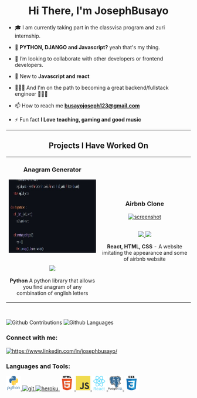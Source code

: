 <h1 align="center"> Hi There, I'm JosephBusayo <!--<img  src="https://raw.githubusercontent.com/ABSphreak/ABSphreak/master/gifs/Hi.gif" width="25px">--></h1>


- 🎓 I am currently taking part in the classvisa program and zuri internship.
- 💬 **PYTHON, DJANGO and Javascript?** yeah that's my thing.
- 👯 I’m looking to collaborate with other developers or frontend developers.
- 🌱 New to **Javascript and react**
- 🧙🏽‍♂️ And I'm on the path to becoming a great backend/fullstack engineer 🧙🏽‍♂️

- 📫 How to reach me **busayojoseph123@gmail.com**

- ⚡ Fun fact **I Love teaching, gaming and good music**

<hr>

<h2 align="center" color="white">Projects I Have Worked On</h2>
<div align="center">
	<table>
		<tr>
		<td width="40%">
			<h3 align="center" color="white">Anagram Generator</h2>
				<div align="center" > 
					<a href="#">
						<img src="https://github.com/JosephBusayo/AnagramGenerator/blob/main/anagram.jpg?raw=true" alt="anagram generator" height="200px" />
					</a>
					<br>
					<br>
				<p>
                        <!--repo -->  <a href='https://github.com/JosephBusayo/AnagramGenerator'>
					<img src="https://img.shields.io/badge/Repo-lightgrey?style=for-the-badge&logo=github"/>
				      </a>  
                        <!--live site  
					<a href="#">
						<img src="https://img.shields.io/badge/-live_site-green?style=for-the-badge&color=FE7500"/>
					</a>	-->
				</p>
				<p><strong>Python</strong> A python library that allows you find anagram of any combination of english letters</p>
			</div>
		</td>
             <!-- Second tab -->
				<td width="40%">
			<h3 align="center" color="white">Airbnb Clone</h2>
				<div align="center" > 
					<a href="https://github.com/JosephBusayo/airbnb-clone">
						<img src="https://user-images.githubusercontent.com/73368258/194283340-5ebd3521-aafc-4b05-aa54-a649089cd269.jpg" alt="screenshot" height="200px" />
					</a>
					<br>
					<br>
				<p> 
                    <!--repo   -->
						<a href='https://github.com/JosephBusayo/airbnb-clone'>
					<img src="https://img.shields.io/badge/Repo-lightgrey?style=for-the-badge&logo=github"/>
				      </a>  
                        <!--live site -->
					<a href="https://airbnb-clone-659c5.web.app/">
						<img src="https://img.shields.io/badge/-live_site-green?style=for-the-badge&color=FE7500"/>
					</a>	
				</p>
				<p><strong>React, HTML, CSS</strong> - A website imitating the appearance and some of airbnb website</p>
			</div> 
		</td>
	 	<tr>
	</table>
    </div>



<br>



![Github Contributions](https://github-readme-streak-stats.herokuapp.com/?user=JosephBusayo&hide_border=true)
![Github Languages](https://github-readme-stats.vercel.app/api/top-langs/?username=JosephBusayo&layout=compact&count_private=true)



<h3 align="left">Connect with me:</h3>
<p align="left">
<a href="https://www.linkedin.com/in/josephbusayo/" target="blank"><img align="center" src="https://raw.githubusercontent.com/rahuldkjain/github-profile-readme-generator/master/src/images/icons/Social/linked-in-alt.svg" alt="https://www.linkedin.com/in/josephbusayo/" height="30" width="40" /></a>
</p>


<h3 align="left">Languages and Tools:</h3>
<p align="left"> <a href="https://www.w3schools.com/css/" target="_blank" rel="noreferrer"> <img src="https://raw.githubusercontent.com/devicons/devicon/master/icons/python/python-original-wordmark.svg" alt="css3" width="40" height="40"/> </a> <a href="https://www.docker.com/" target="_blank" rel="noreferrer">
<img src="https://www.vectorlogo.zone/logos/git-scm/git-scm-icon.svg" alt="git" width="40" height="40"/> </a> <a href="https://heroku.com" target="_blank" rel="noreferrer">
<img src="https://www.vectorlogo.zone/logos/heroku/heroku-icon.svg" alt="heroku" width="40" height="40"/> </a> <a href="https://www.w3.org/html/" target="_blank" rel="noreferrer">
<img src="https://raw.githubusercontent.com/devicons/devicon/master/icons/html5/html5-original-wordmark.svg" alt="html5" width="40" height="40"/> </a> <a href="https://developer.mozilla.org/en-US/docs/Web/JavaScript" target="_blank" rel="noreferrer">
<img src="https://raw.githubusercontent.com/devicons/devicon/master/icons/javascript/javascript-original.svg" alt="javascript" width="40" height="40"/> </a> <a href="https://jestjs.io" target="_blank" rel="noreferrer">
<img src="https://raw.githubusercontent.com/devicons/devicon/master/icons/react/react-original-wordmark.svg" alt="react" width="40" height="40"/> </a> <a href="https://www.react.com" target="_blank" rel="noreferrer">
<img src="https://raw.githubusercontent.com/devicons/devicon/master/icons/postgresql/postgresql-original-wordmark.svg" alt="postgresql" width="40" height="40"/> </a> <a href="https://www.rabbitmq.com" target="_blank" rel="noreferrer">
<img src="https://raw.githubusercontent.com/devicons/devicon/master/icons/css3/css3-original-wordmark.svg" alt="css" width="40" height="40"/> </a> <a href="https://www.rabbitmq.com" target="_blank" rel="noreferrer">


<!-- <p><img align="center" src="https://github-readme-stats.vercel.app/api/top-langs?username=tylerjusfly&show_icons=true&locale=en&layout=compact" alt="tylerjusfly" /></p>

<p><img align="center" src="https://github-readme-streak-stats.herokuapp.com/?user=tylerjusfly&" alt="tylerjusfly" /></p> -->


